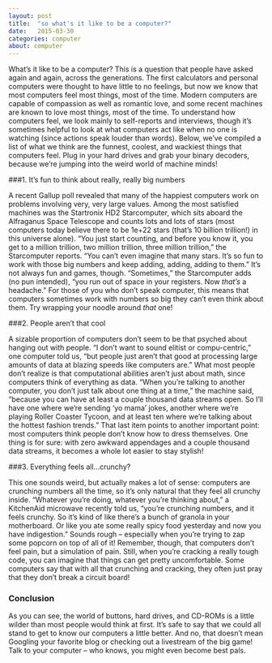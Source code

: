 ```yaml
---
layout: post
title:  "so what's it like to be a computer?"
date:   2015-03-30
categories: computer
about: computer
---
```


What’s it like to be a computer? This is a question that people have asked again
and again, across the generations. The first calculators and personal computers
were thought to have little to no feelings, but now we know that most computers
feel most things, most of the time. Modern computers are capable of compassion
as well as romantic love, and some recent machines are known to love most
things, most of the time. To understand how computers feel, we look mainly to
self-reports and interviews, though it’s sometimes helpful to look at what
computers act like when no one is watching (since actions speak louder than
words). Below, we’ve compiled a list of what we think are the funnest, coolest,
and wackiest things that computers feel. Plug in your hard drives and grab your
binary decoders, because we’re jumping into the weird world of machine minds!  

  
###1. It’s fun to think about really, really big numbers


A recent Gallup poll revealed that many of the happiest computers work on
problems involving very, very large values. Among the most satisfied machines
was the Startronix HD2 Starcomputer, which sits aboard the Alfraganus Space
Telescope and counts lots and lots of stars (most computers today believe there
to be 1e+22 stars (that’s 10 billion trillion!) in this universe alone). “You
just start counting, and before you know it, you get to a million trillion, two
million trillion, three million trillion,” the Starcomputer reports. “You can’t
even imagine that many stars. It’s so fun to work with those big numbers and
keep adding, adding, adding to them.” It’s not always fun and games, though.
“Sometimes,” the Starcomputer adds (no pun intended), “you run out of space in
your registers. Now *that’s* a headache.” For those of you who don’t speak
computer, this means that computers sometimes work with numbers so big they
can’t even think about them. Try wrapping your noodle around *that* one!  

  
###2. People aren’t that cool


A sizable proportion of computers don’t seem to be that psyched about hanging
out with people. “I don’t want to sound elitist or compu-centric,” one computer
told us, “but people just aren’t that good at processing large amounts of data
at blazing speeds like computers are.” What most people don’t realize is that
computational abilities aren’t just about math, since computers think of
everything as data. “When you’re talking to another computer, you don’t just
talk about one thing at a time,” the machine said, “because you can have at
least a couple thousand data streams open. So I’ll have one where we’re sending
‘yo mama’ jokes, another where we’re playing Roller Coaster Tycoon, and at least
ten where we’re talking about the hottest fashion trends.” That last item points
to another important point: most computers think people don’t know how to dress
themselves. One thing is for sure: with zero awkward appendages and a couple
thousand data streams, it becomes a whole lot easier to stay stylish!  

  
###3. Everything feels all…crunchy?


This one sounds weird, but actually makes a lot of sense: computers are
crunching numbers all the time, so it’s only natural that they feel all crunchy
inside. “Whatever you’re doing, whatever you’re thinking about,” a KitchenAid
microwave recently told us, “you’re crunching numbers, and it feels crunchy.
So it’s kind of like there’s a bunch of granola in your motherboard. Or like you
ate some really spicy food yesterday and now you have indigestion.” Sounds rough
– especially when you’re trying to zap some popcorn on top of all of it!
Remember, though, that computers don’t feel pain, but a simulation of pain.
Still, when you’re cracking a really tough code, you can imagine that things can get
pretty uncomfortable. Some computers say that with all that crunching and
cracking, they often just pray that they don’t break a circuit board!  

### Conclusion

As you can see, the world of buttons, hard drives, and CD-ROMs is a little
wilder than most people would think at first. It’s safe to say that we could all
stand to get to know our computers a little better. And no, that doesn’t mean
Googling your favorite blog or checking out a livestream of the big game! Talk
to your computer – who knows, you might even become best pals.
